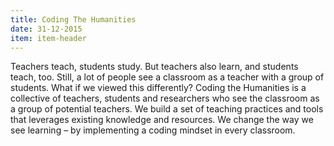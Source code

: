 ```yaml
---
title: Coding The Humanities
date: 31-12-2015
item: item-header
---
```

Teachers teach, students study. But teachers also learn, and students teach, too. Still, a lot of people see a classroom as a teacher with a group of students. What if we viewed this differently? Coding the Humanities is a collective of teachers, students and researchers who see the classroom as a group of potential teachers. We build a set of teaching practices and tools that leverages existing knowledge and resources. We change the way we see learning – by implementing a coding mindset in every classroom. 
